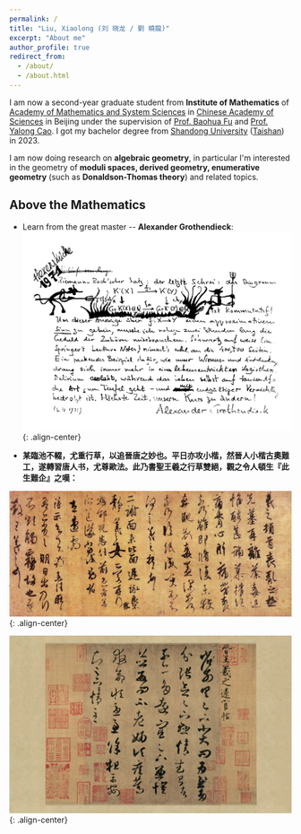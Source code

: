 ```yaml
---
permalink: /
title: "Liu, Xiaolong (刘 晓龙 / 劉 曉龍)"
excerpt: "About me"
author_profile: true
redirect_from: 
  - /about/
  - /about.html
---
```


I am now a second-year graduate student from **Institute of Mathematics** of [Academy of Mathematics and System Sciences](http://english.amss.cas.cn/) in [Chinese Academy of Sciences](https://english.cas.cn/) in Beijing under the supervision of [Prof. Baohua Fu](http://www.math.ac.cn/people/fbh/) and [Prof. Yalong Cao](https://sites.google.com/site/yalongcaoshomepage/home). I got my bachelor degree from [Shandong University](https://www.en.sdu.edu.cn/) ([Taishan](https://www.tsxt.sdu.edu.cn)) in 2023.

I am now doing research on **algebraic geometry**, in particular I'm interested in the geometry of **moduli spaces, derived geometry, enumerative geometry** (such as **Donaldson-Thomas theory**) and related topics.


## Above the Mathematics
- Learn from the great master -- **Alexander Grothendieck**:
![placeholder](/images/grr.png){: .align-center}

- **某臨池不輟，尤重行草，以追晉唐之妙也。平日亦攻小楷，然晉人小楷古奧難工，遂轉習唐人书，尤尊歐法。此乃書聖王羲之行草雙絕，觀之令人頓生『此生難企』之嘆：**

![placeholder](/images/sangluan.jpg){: .align-center}

![placeholder](/images/yuanhuan.jpg){: .align-center}

